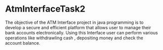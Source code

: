 # AtmInterfaceTask2
The objective of the ATM Interface project in java programming is to develop a secure and efficient platform that allows user to manage their bank accounts electronically. Using this Interface user can perform various operations like withdrawling cash , depositing money and check the account balance.


